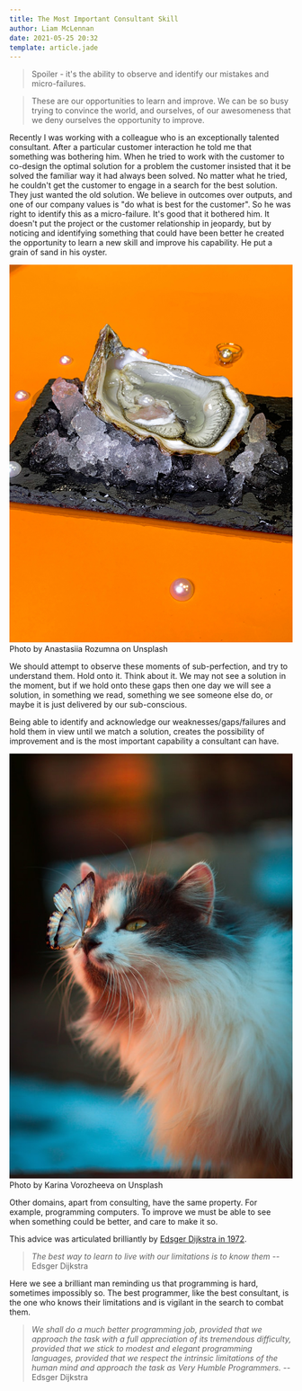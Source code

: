 ```yaml
---
title: The Most Important Consultant Skill
author: Liam McLennan
date: 2021-05-25 20:32
template: article.jade
---
```


> Spoiler - it's the ability to observe and identify our mistakes and micro-failures. 

> These are our opportunities to learn and improve. We can be so busy trying to convince the world, and ourselves, of our awesomeness that we deny ourselves the opportunity to improve. 

Recently I was working with a colleague who is an exceptionally talented consultant. After a particular customer interaction he told me that something was bothering him. When he tried to work with the customer to co-design the optimal solution for a problem the customer insisted that it be solved the familiar way it had always been solved. No matter what he tried, he couldn't get the customer to engage in a search for the best solution. They just wanted the old solution. We believe in outcomes over outputs, and one of our company values is "do what is best for the customer". So he was right to identify this as a micro-failure. It's good that it bothered him. It doesn't put the project or the customer relationship in jeopardy, but by noticing and identifying something that could have been better he created the opportunity to learn a new skill and improve his capability. He put a grain of sand in his oyster. 

![Pearl](pearl.jpg)
Photo by Anastasiia Rozumna on Unsplash
  
We should attempt to observe these moments of sub-perfection, and try to understand them. Hold onto it. Think about it. We may not see a solution in the moment, but if we hold onto these gaps then one day we will see a solution, in something we read, something we see someone else do, or maybe it is just delivered by our sub-conscious. 

Being able to identify and acknowledge our weaknesses/gaps/failures and hold them in view until we match a solution, creates the possibility of improvement and is the most important capability a consultant can have.

![cat](cat.jpg)
Photo by Karina Vorozheeva on Unsplash

Other domains, apart from consulting, have the same property. For example, programming computers. To improve we must be able to see when something could be better, and care to make it so. 

This advice was articulated brilliantly by [Edsger Dijkstra in 1972](https://www.cs.utexas.edu/~EWD/transcriptions/EWD03xx/EWD340.html). 

> *The best way to learn to live with our limitations is to know them* -- Edsger Dijkstra

Here we see a brilliant man reminding us that programming is hard, sometimes impossibly so. The best programmer, like the best consultant, is the one who knows their limitations and is vigilant in the search to combat them. 

> *We shall do a much better programming job, provided that we approach the task with a full appreciation of its tremendous difficulty, provided that we stick to modest and elegant programming languages, provided that we respect the intrinsic limitations of the human mind and approach the task as Very Humble Programmers.* -- Edsger Dijkstra

